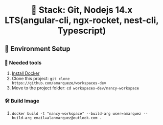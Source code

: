 <h1 align="center">
  🎯 Stack: Git, Nodejs 14.x LTS(angular-cli, ngx-rocket, nest-cli, Typescript)
</h1>

## 🚀 Environment Setup

### 🐳 Needed tools

1. [Install Docker](https://www.docker.com/get-started)
2. Clone this project: `git clone https://github.com/amarqueze/workspaces-dev`
3. Move to the project folder: `cd workspaces-dev/nancy-workspace`

### 🛠️ Build Image

1. `docker build -t "nancy-workspace" --build-arg user=amarquez --build-arg email=alanmarquez@outlook.com .`